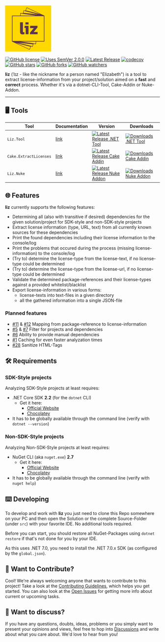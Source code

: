 ![liz logo](res/liz-logo-150x.png)

[![GitHub license](https://img.shields.io/badge/License-MIT-blue.svg)](LICENSE)
[![Uses SemVer 2.0.0](https://img.shields.io/badge/Uses%20SemVer-2.0.0-green)](https://semver.org/spec/v2.0.0.html)
[![Latest Release](https://img.shields.io/github/v/release/wgnf/liz?label=latest%20release&sort=semver)](https://github.com/wgnf/liz/releases)
[![codecov](https://codecov.io/gh/wgnf/liz/branch/main/graph/badge.svg?token=NMGXDYZMFA)](https://codecov.io/gh/wgnf/liz)  
[![GitHub stars](https://img.shields.io/github/stars/wgnf/liz?style=social)](https://github.com/wgnf/liz/stargazers)
[![GitHub forks](https://img.shields.io/github/forks/wgnf/liz?style=social)](https://github.com/wgnf/liz/network/members)
[![GitHub watchers](https://img.shields.io/github/watchers/wgnf/liz?style=social)](https://github.com/wgnf/liz/watchers)

**liz** (ˈlɪz - like the nickname for a person named "Elizabeth") is a tool to extract license-information from your project/solution aimed on a **fast** and **correct** process. Whether it's via a dotnet-CLI-Tool, Cake-Addin or Nuke-Addon.

---

## 🖥️ Tools

| Tool | Documentation | Version | Downloads |
|------|---------------|---------|-----------|
| `Liz.Tool` | [link](doc/documentation-dotnet-tool.md) | [![Latest Release .NET Tool](https://img.shields.io/nuget/v/Liz.Tool)](https://www.nuget.org/packages/Liz.Tool/) | [![Downloads .NET Tool](https://img.shields.io/nuget/dt/Liz.Tool)](https://www.nuget.org/packages/Liz.Tool/) |
| `Cake.ExtractLicenses` | [link](doc/documenation-cake-addin.md) | [![Latest Release Cake Addin](https://img.shields.io/nuget/v/Cake.ExtractLicenses)](https://www.nuget.org/packages/Cake.ExtractLicenses/) | [![Downloads Cake Addin](https://img.shields.io/nuget/dt/Cake.ExtractLicenses)](https://www.nuget.org/packages/Cake.ExtractLicenses/) |
| `Liz.Nuke` | [link](doc/documentation-nuke-addon.md) | [![Latest Release Nuke Addon](https://img.shields.io/nuget/v/Liz.Nuke)](https://www.nuget.org/packages/Liz.Nuke/) | [![Downloads Nuke Addon](https://img.shields.io/nuget/dt/Liz.Nuke)](https://www.nuget.org/packages/Liz.Nuke/) |

## 🌐 Features

**liz** currently supports the following features:

- Determining all (also with transitive if desired) dependencies for the given solution/project for SDK-style and non-SDK-style projects
- Extract license information (type, URL, text) from all currently known sources for these dependencies
- Print the found dependencies including their license information to the console/log
- Print the problems that occured during the process (missing license-information) to the console/log
- (Try to) determine the license-type from the license-text, if no license-type could be determined
- (Try to) determine the license-type from the license-url, if no license-type could be determined
- Validate the determined package-references and their license-types against a provided whitelist/blacklist
- Export license-information in various forms:
  - license-texts into text-files in a given directory
  - all the gathered information into a single JSON-file

### Planned features

- [#11](https://github.com/wgnf/liz/issues/11) & [#12](https://github.com/wgnf/liz/issues/12) Mapping from package-reference to license-information
- [#5](https://github.com/wgnf/liz/issues/5) & [#7](https://github.com/wgnf/liz/issues/7) Filter for projects and dependencies
- [#6](https://github.com/wgnf/liz/issues/6) Ability to provide manual dependencies
- [#1](https://github.com/wgnf/liz/issues/1) Caching for even faster analyzation times
- [#28](https://github.com/wgnf/liz/issues/28) Sanitize HTML-Tags

## 🛠️ Requirements

### SDK-Style projects

Analyzing SDK-Style projects at least requires:

- .NET Core SDK **2.2** (for the `dotnet` CLI)
  - Get it here:
    - [Official Website](https://dotnet.microsoft.com/en-us/download/dotnet/2.2)
    - [Chocolatey](https://community.chocolatey.org/packages/dotnetcore-2.2-sdk)
- It has to be globally available through the command line (verify with `dotnet --version`)

### Non-SDK-Style projects

Analyzing Non-SDK-Style projects at least requires:

- NuGet CLI (aka `nuget.exe`) **2.7**
  - Get it here:
    - [Official Website](https://www.nuget.org/downloads)
    - [Chocolatey](https://community.chocolatey.org/packages/NuGet.CommandLine)
- It has to be globally available through the command line (verify with `nuget help`)

## ⌨️ Developing

To develop and work with **liz** you just need to clone this Repo somewhere on your PC and then open the Solution or the complete Source-Folder (under `src`) with your favorite IDE. No additional tools required.  
  
Before you can start, you should restore all NuGet-Packages using `dotnet restore` if that's not done for you by your IDE.  
  
As this uses .NET 7.0, you need to install the .NET 7.0.x SDK (as configured by the `global.json`).

## 👋 Want to Contribute?

Cool! We're always welcoming anyone that wants to contribute to this project! Take a look at the [Contributing Guidelines](CONTRIBUTING.md), which helps you get started. You can also look at the [Open Issues](https://github.com/wgnf/liz/issues) for getting more info about current or upcoming tasks.

## 💬 Want to discuss?

If you have any questions, doubts, ideas, problems or you simply want to present your opinions and views, feel free to hop into [Discussions](https://github.com/wgnf/liz/discussions) and write about what you care about. We'd love to hear from you!
